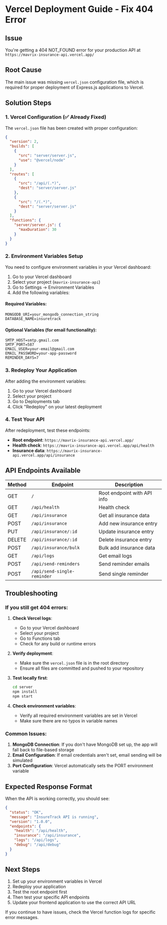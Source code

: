 # Vercel Deployment Guide - Fix 404 Error

## Issue
You're getting a 404 NOT_FOUND error for your production API at `https://mavrix-insurance-api.vercel.app/`

## Root Cause
The main issue was missing `vercel.json` configuration file, which is required for proper deployment of Express.js applications to Vercel.

## Solution Steps

### 1. Vercel Configuration (✅ Already Fixed)
The `vercel.json` file has been created with proper configuration:
```json
{
  "version": 2,
  "builds": [
    {
      "src": "server/server.js",
      "use": "@vercel/node"
    }
  ],
  "routes": [
    {
      "src": "/api/(.*)",
      "dest": "server/server.js"
    },
    {
      "src": "/(.*)",
      "dest": "server/server.js"
    }
  ],
  "functions": {
    "server/server.js": {
      "maxDuration": 30
    }
  }
}
```

### 2. Environment Variables Setup
You need to configure environment variables in your Vercel dashboard:

1. Go to your Vercel dashboard
2. Select your project (`mavrix-insurance-api`)
3. Go to Settings → Environment Variables
4. Add the following variables:

#### Required Variables:
```
MONGODB_URI=your_mongodb_connection_string
DATABASE_NAME=insuretrack
```

#### Optional Variables (for email functionality):
```
SMTP_HOST=smtp.gmail.com
SMTP_PORT=587
EMAIL_USER=your-email@gmail.com
EMAIL_PASSWORD=your-app-password
REMINDER_DAYS=7
```

### 3. Redeploy Your Application
After adding the environment variables:

1. Go to your Vercel dashboard
2. Select your project
3. Go to Deployments tab
4. Click "Redeploy" on your latest deployment

### 4. Test Your API
After redeployment, test these endpoints:

- **Root endpoint**: `https://mavrix-insurance-api.vercel.app/`
- **Health check**: `https://mavrix-insurance-api.vercel.app/api/health`
- **Insurance data**: `https://mavrix-insurance-api.vercel.app/api/insurance`

## API Endpoints Available

| Method | Endpoint | Description |
|--------|----------|-------------|
| GET | `/` | Root endpoint with API info |
| GET | `/api/health` | Health check |
| GET | `/api/insurance` | Get all insurance data |
| POST | `/api/insurance` | Add new insurance entry |
| PUT | `/api/insurance/:id` | Update insurance entry |
| DELETE | `/api/insurance/:id` | Delete insurance entry |
| POST | `/api/insurance/bulk` | Bulk add insurance data |
| GET | `/api/logs` | Get email logs |
| POST | `/api/send-reminders` | Send reminder emails |
| POST | `/api/send-single-reminder` | Send single reminder |

## Troubleshooting

### If you still get 404 errors:

1. **Check Vercel logs**:
   - Go to your Vercel dashboard
   - Select your project
   - Go to Functions tab
   - Check for any build or runtime errors

2. **Verify deployment**:
   - Make sure the `vercel.json` file is in the root directory
   - Ensure all files are committed and pushed to your repository

3. **Test locally first**:
   ```bash
   cd server
   npm install
   npm start
   ```

4. **Check environment variables**:
   - Verify all required environment variables are set in Vercel
   - Make sure there are no typos in variable names

### Common Issues:

1. **MongoDB Connection**: If you don't have MongoDB set up, the app will fall back to file-based storage
2. **Email Configuration**: If email credentials aren't set, email sending will be simulated
3. **Port Configuration**: Vercel automatically sets the PORT environment variable

## Expected Response Format

When the API is working correctly, you should see:

```json
{
  "status": "OK",
  "message": "InsureTrack API is running",
  "version": "1.0.0",
  "endpoints": {
    "health": "/api/health",
    "insurance": "/api/insurance",
    "logs": "/api/logs",
    "debug": "/api/debug"
  }
}
```

## Next Steps

1. Set up your environment variables in Vercel
2. Redeploy your application
3. Test the root endpoint first
4. Then test your specific API endpoints
5. Update your frontend application to use the correct API URL

If you continue to have issues, check the Vercel function logs for specific error messages.
